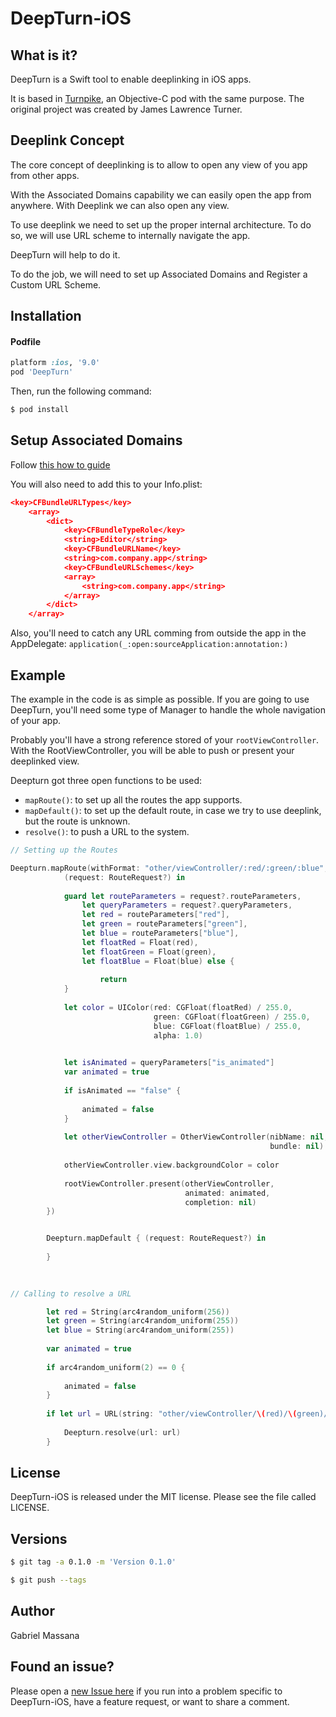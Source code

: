 # DeepTurn-iOS

##   What is it?

DeepTurn is a Swift tool to enable deeplinking in iOS apps.

It is based in [Turnpike](https://cocoapods.org/pods/Turnpike), an Objective-C pod with the same purpose.
The original project was created by James Lawrence Turner.

## Deeplink Concept

The core concept of deeplinking is to allow to open any view of you app from other apps.

With the Associated Domains capability we can easily open the app from anywhere. With Deeplink we can also open any view. 

To use deeplink we need to set up the proper internal architecture. To do so, we will use URL scheme to internally navigate the app.

DeepTurn will help to do it.

To do the job, we will need to set up Associated Domains and Register a Custom URL Scheme. 

## Installation

#### Podfile

```ruby
platform :ios, '9.0'
pod 'DeepTurn'
```

Then, run the following command:

```bash
$ pod install
```

## Setup Associated Domains

Follow [this how to guide](https://blog.branch.io/how-to-setup-universal-links-to-deep-link-on-apple-ios-9/)

You will also need to add this to your Info.plist:

```json
<key>CFBundleURLTypes</key>
    <array>
        <dict>
            <key>CFBundleTypeRole</key>
            <string>Editor</string>
            <key>CFBundleURLName</key>
            <string>com.company.app</string>
            <key>CFBundleURLSchemes</key>
            <array>
                <string>com.company.app</string>
            </array>
        </dict>
    </array>

```
Also, you'll need to catch any URL comming from outside the app in the AppDelegate:
`application(_:open:sourceApplication:annotation:)`


## Example

The example in the code is as simple as possible. If you are going to use DeepTurn, you'll need some type of Manager to handle the whole navigation of your app.

Probably you'll have a strong reference stored of your `rootViewController`. With the RootViewController, you will be able to push or present your deeplinked view.

Deepturn got three open functions to be used:

- `mapRoute()`: to set up all the routes the app supports.
- `mapDefault()`: to set up the default route, in case we try to use deeplink, but the route is unknown.
- `resolve()`: to push a URL to the system.

```swift
// Setting up the Routes

Deepturn.mapRoute(withFormat: "other/viewController/:red/:green/:blue", toDestination: {
            (request: RouteRequest?) in
            
            guard let routeParameters = request?.routeParameters,
                let queryParameters = request?.queryParameters,
                let red = routeParameters["red"],
                let green = routeParameters["green"],
                let blue = routeParameters["blue"],
                let floatRed = Float(red),
                let floatGreen = Float(green),
                let floatBlue = Float(blue) else {
                
                    return
            }
            
            let color = UIColor(red: CGFloat(floatRed) / 255.0,
                                green: CGFloat(floatGreen) / 255.0,
                                blue: CGFloat(floatBlue) / 255.0,
                                alpha: 1.0)

            
            let isAnimated = queryParameters["is_animated"]
            var animated = true
            
            if isAnimated == "false" {
                
                animated = false
            }
            
            let otherViewController = OtherViewController(nibName: nil,
                                                          bundle: nil)
            
            otherViewController.view.backgroundColor = color
            
            rootViewController.present(otherViewController,
                                       animated: animated,
                                       completion: nil)
        })


        Deepturn.mapDefault { (request: RouteRequest?) in
            
        }
        
        
```

```swift
// Calling to resolve a URL 

        let red = String(arc4random_uniform(256))
        let green = String(arc4random_uniform(255))
        let blue = String(arc4random_uniform(255))
        
        var animated = true
        
        if arc4random_uniform(2) == 0 {
            
            animated = false
        }
        
        if let url = URL(string: "other/viewController/\(red)/\(green)/\(blue)/?is_animated=\(animated)") {
            
            Deepturn.resolve(url: url)
        }
```
## License

DeepTurn-iOS is released under the MIT license. Please see the file called LICENSE.

## Versions

```bash
$ git tag -a 0.1.0 -m 'Version 0.1.0'

$ git push --tags
```

## Author

Gabriel Massana

## Found an issue?

Please open a [new Issue here](https://github.com/GabrielMassana/DeepTurn-iOS/issues/new) if you run into a problem specific to DeepTurn-iOS, have a feature request, or want to share a comment.
